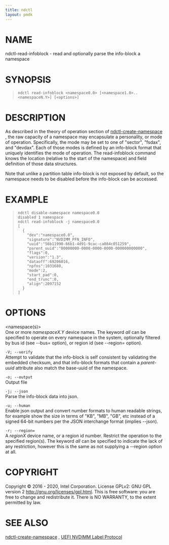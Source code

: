 ```yaml
---
title: ndctl
layout: pmdk
---
```


# NAME

ndctl-read-infoblock - read and optionally parse the info-block a
namespace

# SYNOPSIS

>     ndctl read-infoblock <namespace0.0> [<namespace1.0>..<namespaceN.Y>] [<options>]

# DESCRIPTION

As described in the theory of operation section of
[ndctl-create-namespace](ndctl-create-namespace.md) , the raw capacity of a namespace may
encapsulate a personality, or mode of operation. Specifically, the mode
may be set to one of "sector", "fsdax", and "devdax". Each of those
modes is defined by an info-block format that uniquely identifies the
mode of operation. The read-infoblock command knows the location
(relative to the start of the namespace) and field definition of those
data structures.

Note that unlike a partition table info-block is not exposed by default,
so the namespace needs to be disabled before the info-block can be
accessed.

# EXAMPLE

>     ndctl disable-namespace namespace0.0
>     disabled 1 namespace
>     ndctl read-infoblock -j namespace0.0
>     [
>       {
>         "dev":"namespace0.0",
>         "signature":"NVDIMM_PFN_INFO",
>         "uuid":"56b11990-66b1-4d91-9cac-ca084c051259",
>         "parent_uuid":"00000000-0000-0000-0000-000000000000",
>         "flags":0,
>         "version":"1.3",
>         "dataoff":69206016,
>         "npfns":1031680,
>         "mode":2,
>         "start_pad":0,
>         "end_trunc":0,
>         "align":2097152
>       }
>     ]

# OPTIONS

\<namespace(s)>  
One or more *namespaceX.Y* device names. The keyword *all* can be
specified to operate on every namespace in the system, optionally
filtered by bus id (see --bus= option), or region id (see --region=
option).

`-V; --verify`  
Attempt to validate that the info-block is self consistent by validating
the embedded checksum, and that info-block formats that contain a
*parent-uuid* attribute also match the base-uuid of the namespace.

`-o; --output`  
Output file

`-j; --json`  
Parse the info-block data into json.

`-u; --human`  
Enable json output and convert number formats to human readable strings,
for example show the size in terms of "KB", "MB", "GB", etc instead of a
signed 64-bit numbers per the JSON interchange format (implies --json).

`-r; --region=`  
A *regionX* device name, or a region id number. Restrict the operation
to the specified region(s). The keyword *all* can be specified to
indicate the lack of any restriction, however this is the same as not
supplying a --region option at all.

# COPYRIGHT

Copyright © 2016 - 2020, Intel Corporation. License GPLv2: GNU GPL
version 2 <http://gnu.org/licenses/gpl.html>. This is free software: you
are free to change and redistribute it. There is NO WARRANTY, to the
extent permitted by law.

# SEE ALSO

[ndctl-create-namespace](ndctl-create-namespace.md) , [UEFI NVDIMM Label
Protocol](http://www.uefi.org/sites/default/files/resources/UEFI_Spec_2_7.pdf)
